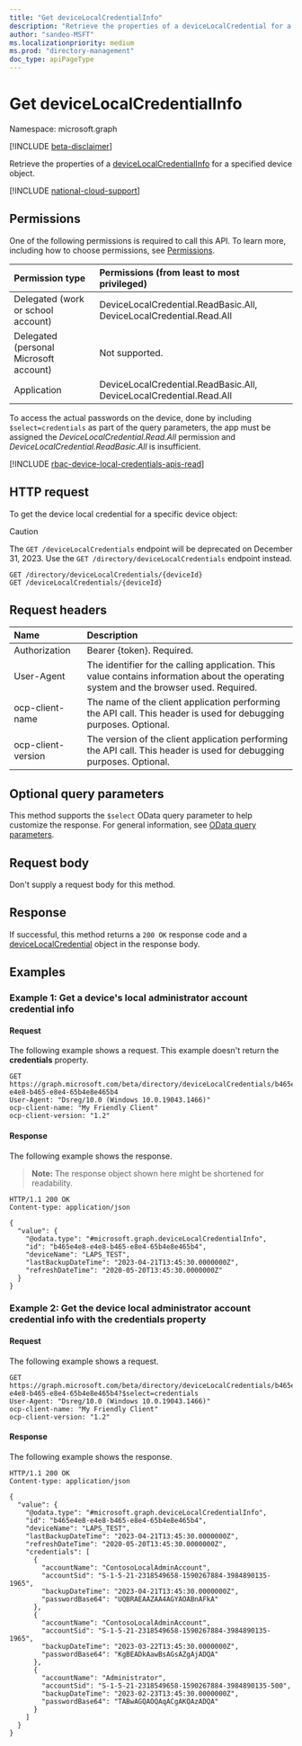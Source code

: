```yaml
---
title: "Get deviceLocalCredentialInfo"
description: "Retrieve the properties of a deviceLocalCredential for a specified device object."
author: "sandeo-MSFT"
ms.localizationpriority: medium
ms.prod: "directory-management"
doc_type: apiPageType
---
```


# Get deviceLocalCredentialInfo
Namespace: microsoft.graph

[!INCLUDE [beta-disclaimer](../../includes/beta-disclaimer.md)]

Retrieve the properties of a [deviceLocalCredentialInfo](../resources/devicelocalcredentialinfo.md) for a specified device object. 

[!INCLUDE [national-cloud-support](../../includes/all-clouds.md)]

## Permissions
One of the following permissions is required to call this API. To learn more, including how to choose permissions, see [Permissions](/graph/permissions-reference).

|Permission type|Permissions (from least to most privileged)|
|:---|:---|
|Delegated (work or school account)|DeviceLocalCredential.ReadBasic.All, DeviceLocalCredential.Read.All|
|Delegated (personal Microsoft account)|Not supported.|
|Application|DeviceLocalCredential.ReadBasic.All, DeviceLocalCredential.Read.All|

To access the actual passwords on the device, done by including `$select=credentials` as part of the query parameters, the app must be assigned the *DeviceLocalCredential.Read.All* permission and *DeviceLocalCredential.ReadBasic.All* is insufficient.

[!INCLUDE [rbac-device-local-credentials-apis-read](../includes/rbac-for-apis/rbac-device-local-credentials-apis-read.md)]

## HTTP request
To get the device local credential for a specific device object:

> [!CAUTION]
> The `GET /deviceLocalCredentials` endpoint will be deprecated on December 31, 2023. Use the `GET /directory/deviceLocalCredentials` endpoint instead.
>

<!-- {
  "blockType": "ignored"  
}
-->
``` http
GET /directory/deviceLocalCredentials/{deviceId}
GET /deviceLocalCredentials/{deviceId}
```

## Request headers
|Name|Description|
|:---|:---|
|Authorization|Bearer {token}. Required.|
|User-Agent|The identifier for the calling application. This value contains information about the operating system and the browser used. Required.|
|ocp-client-name|The name of the client application performing the API call. This header is used for debugging purposes. Optional.|
|ocp-client-version|The version of the client application performing the API call. This header is used for debugging purposes. Optional.|

## Optional query parameters
This method supports the `$select` OData query parameter to help customize the response. For general information, see [OData query parameters](/graph/query-parameters).

## Request body
Don't supply a request body for this method.

## Response

If successful, this method returns a `200 OK` response code and a [deviceLocalCredential](../resources/devicelocalcredential.md) object in the response body.

## Examples

### Example 1: Get a device's local administrator account credential info

#### Request
The following example shows a request. This example doesn't return the **credentials** property.

<!-- {
  "blockType": "request",
  "id": ["b465e4e8-e4e8-b465-e8e4-65b4e8e465b4"]
}
-->
``` http
GET https://graph.microsoft.com/beta/directory/deviceLocalCredentials/b465e4e8-e4e8-b465-e8e4-65b4e8e465b4
User-Agent: "Dsreg/10.0 (Windows 10.0.19043.1466)"
ocp-client-name: "My Friendly Client"
ocp-client-version: "1.2"
```


#### Response
The following example shows the response.

>**Note:** The response object shown here might be shortened for readability.
<!-- {
  "blockType": "response",
  "truncated": true,
  "@odata.type": "microsoft.graph.deviceLocalCredentialInfo"
}
-->
``` http
HTTP/1.1 200 OK
Content-type: application/json

{
  "value": {
    "@odata.type": "#microsoft.graph.deviceLocalCredentialInfo",
    "id": "b465e4e8-e4e8-b465-e8e4-65b4e8e465b4",
    "deviceName": "LAPS_TEST",
    "lastBackupDateTime": "2023-04-21T13:45:30.0000000Z",
    "refreshDateTime": "2020-05-20T13:45:30.0000000Z"
  }
}
```

### Example 2: Get the device local administrator account credential info with the **credentials** property

#### Request
The following example shows a request.

<!-- {
  "blockType": "request",
  "id": ["b465e4e8-e4e8-b465-e8e4-65b4e8e465b4"]
}
-->
``` http
GET https://graph.microsoft.com/beta/directory/deviceLocalCredentials/b465e4e8-e4e8-b465-e8e4-65b4e8e465b4?$select=credentials
User-Agent: "Dsreg/10.0 (Windows 10.0.19043.1466)"
ocp-client-name: "My Friendly Client"
ocp-client-version: "1.2"
```

#### Response
The following example shows the response.

<!-- {
  "blockType": "response",
  "truncated": true,
  "@odata.type": "microsoft.graph.deviceLocalCredentialInfo"
}
-->
``` http
HTTP/1.1 200 OK
Content-type: application/json

{
  "value": {
    "@odata.type": "#microsoft.graph.deviceLocalCredentialInfo",
    "id": "b465e4e8-e4e8-b465-e8e4-65b4e8e465b4",
    "deviceName": "LAPS_TEST",
    "lastBackupDateTime": "2023-04-21T13:45:30.0000000Z",
    "refreshDateTime": "2020-05-20T13:45:30.0000000Z",
    "credentials": [
      {
        "accountName": "ContosoLocalAdminAccount",
        "accountSid": "S-1-5-21-2318549658-1590267884-3984890135-1965",
        "backupDateTime": "2023-04-21T13:45:30.0000000Z",
        "passwordBase64": "UQBRAEAAZAA4AGYAOABnAFkA"
      },
      {
        "accountName": "ContosoLocalAdminAccount",
        "accountSid": "S-1-5-21-2318549658-1590267884-3984890135-1965",
        "backupDateTime": "2023-03-22T13:45:30.0000000Z",
        "passwordBase64": "KgBEADkAawBsAGsAZgAjADQA"
      },
      {
        "accountName": "Administrator",
        "accountSid": "S-1-5-21-2318549658-1590267884-3984890135-500",
        "backupDateTime": "2023-02-23T13:45:30.0000000Z",
        "passwordBase64": "TABwAGQAOQAqACgAKQAzADQA"
      }
    ]
  }
}
```
